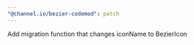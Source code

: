 ```yaml
---
"@channel.io/bezier-codemod": patch
---
```


Add migration function that changes iconName to BezierIcon
